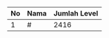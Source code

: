 | No | Nama            | Jumlah Level |
|----|-----------------|--------------|
| 1  | #    |    2416        |
